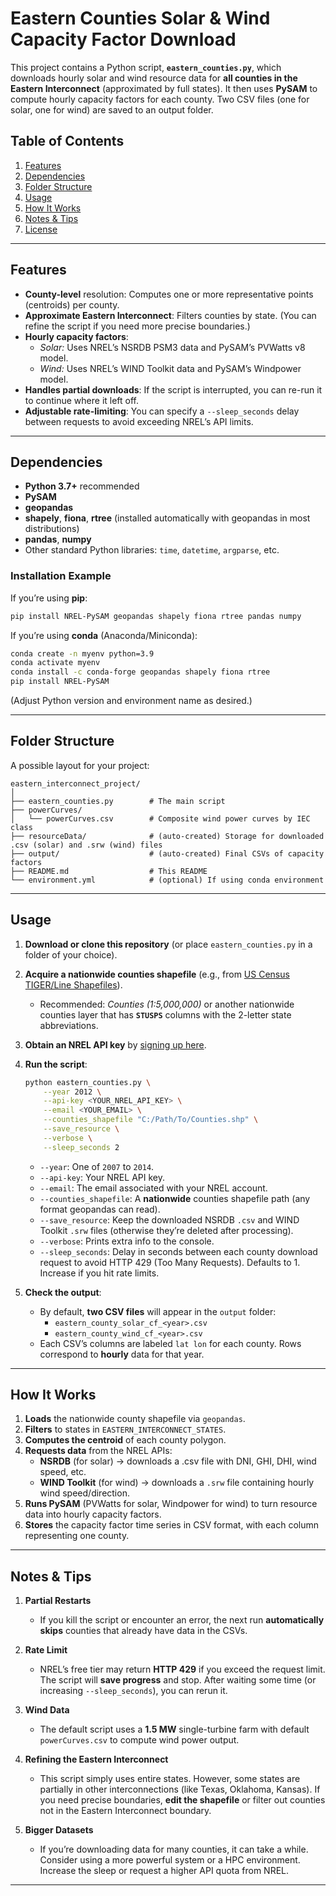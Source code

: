 # Eastern Counties Solar & Wind Capacity Factor Download

This project contains a Python script, **`eastern_counties.py`**, which downloads hourly solar and wind resource data for **all counties in the Eastern Interconnect** (approximated by full states). It then uses **PySAM** to compute hourly capacity factors for each county. Two CSV files (one for solar, one for wind) are saved to an output folder.

## Table of Contents
1. [Features](#features)
2. [Dependencies](#dependencies)
3. [Folder Structure](#folder-structure)
4. [Usage](#usage)
5. [How It Works](#how-it-works)
6. [Notes & Tips](#notes--tips)
7. [License](#license)

---

## Features

- **County-level** resolution: Computes one or more representative points (centroids) per county.
- **Approximate Eastern Interconnect**: Filters counties by state. (You can refine the script if you need more precise boundaries.)
- **Hourly capacity factors**:  
  - *Solar:* Uses NREL’s NSRDB PSM3 data and PySAM’s PVWatts v8 model.  
  - *Wind:* Uses NREL’s WIND Toolkit data and PySAM’s Windpower model.
- **Handles partial downloads**: If the script is interrupted, you can re-run it to continue where it left off.
- **Adjustable rate-limiting**: You can specify a `--sleep_seconds` delay between requests to avoid exceeding NREL’s API limits.

---

## Dependencies

- **Python 3.7+** recommended
- **PySAM**  
- **geopandas**  
- **shapely**, **fiona**, **rtree** (installed automatically with geopandas in most distributions)  
- **pandas**, **numpy**  
- Other standard Python libraries: `time`, `datetime`, `argparse`, etc.

### Installation Example

If you’re using **pip**:
```bash
pip install NREL-PySAM geopandas shapely fiona rtree pandas numpy
```

If you’re using **conda** (Anaconda/Miniconda):
```bash
conda create -n myenv python=3.9
conda activate myenv
conda install -c conda-forge geopandas shapely fiona rtree
pip install NREL-PySAM
```
(Adjust Python version and environment name as desired.)

---

## Folder Structure

A possible layout for your project:

```
eastern_interconnect_project/
│
├── eastern_counties.py        # The main script
├── powerCurves/
│   └── powerCurves.csv        # Composite wind power curves by IEC class
├── resourceData/              # (auto-created) Storage for downloaded .csv (solar) and .srw (wind) files
├── output/                    # (auto-created) Final CSVs of capacity factors
├── README.md                  # This README
└── environment.yml            # (optional) If using conda environment
```

---

## Usage

1. **Download or clone this repository** (or place `eastern_counties.py` in a folder of your choice).

2. **Acquire a nationwide counties shapefile** (e.g., from [US Census TIGER/Line Shapefiles](https://www.census.gov/geographies/mapping-files/time-series/geo/carto-boundary-file.html)).  
   - Recommended: *Counties (1:5,000,000)* or another nationwide counties layer that has **`STUSPS`** columns with the 2-letter state abbreviations.

3. **Obtain an NREL API key** by [signing up here](https://developer.nrel.gov/signup/).

4. **Run the script**:
   ```bash
   python eastern_counties.py \
       --year 2012 \
       --api-key <YOUR_NREL_API_KEY> \
       --email <YOUR_EMAIL> \
       --counties_shapefile "C:/Path/To/Counties.shp" \
       --save_resource \
       --verbose \
       --sleep_seconds 2
   ```

   - `--year`: One of `2007` to `2014`.  
   - `--api-key`: Your NREL API key.  
   - `--email`: The email associated with your NREL account.  
   - `--counties_shapefile`: A **nationwide** counties shapefile path (any format geopandas can read).  
   - `--save_resource`: Keep the downloaded NSRDB `.csv` and WIND Toolkit `.srw` files (otherwise they’re deleted after processing).  
   - `--verbose`: Prints extra info to the console.  
   - `--sleep_seconds`: Delay in seconds between each county download request to avoid HTTP 429 (Too Many Requests). Defaults to 1. Increase if you hit rate limits.

5. **Check the output**:
   - By default, **two CSV files** will appear in the `output` folder:  
     - `eastern_county_solar_cf_<year>.csv`  
     - `eastern_county_wind_cf_<year>.csv`
   - Each CSV’s columns are labeled `lat lon` for each county. Rows correspond to **hourly** data for that year.

---

## How It Works

1. **Loads** the nationwide county shapefile via `geopandas`.  
2. **Filters** to states in `EASTERN_INTERCONNECT_STATES`.  
3. **Computes the centroid** of each county polygon.  
4. **Requests data** from the NREL APIs:  
   - **NSRDB** (for solar) → downloads a .csv file with DNI, GHI, DHI, wind speed, etc.  
   - **WIND Toolkit** (for wind) → downloads a `.srw` file containing hourly wind speed/direction.  
5. **Runs PySAM** (PVWatts for solar, Windpower for wind) to turn resource data into hourly capacity factors.  
6. **Stores** the capacity factor time series in CSV format, with each column representing one county.

---

## Notes & Tips

1. **Partial Restarts**  
   - If you kill the script or encounter an error, the next run **automatically skips** counties that already have data in the CSVs.

2. **Rate Limit**  
   - NREL’s free tier may return **HTTP 429** if you exceed the request limit. The script will **save progress** and stop. After waiting some time (or increasing `--sleep_seconds`), you can rerun it.

3. **Wind Data**  
   - The default script uses a **1.5 MW** single-turbine farm with default `powerCurves.csv` to compute wind power output.

4. **Refining the Eastern Interconnect**  
   - This script simply uses entire states. However, some states are partially in other interconnections (like Texas, Oklahoma, Kansas). If you need precise boundaries, **edit the shapefile** or filter out counties not in the Eastern Interconnect boundary.

5. **Bigger Datasets**  
   - If you’re downloading data for many counties, it can take a while. Consider using a more powerful system or a HPC environment. Increase the sleep or request a higher API quota from NREL.

---

